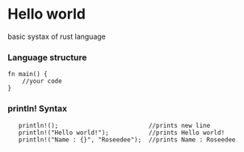 # Hello world
basic systax of rust language

### Language structure
```
fn main() {
    //your code
}
```
### println! Syntax
 ```
    println!();                         //prints new line
    println!("Hello world!");           //prints Hello world!
    println!("Name : {}", "Roseedee");  //prints Name : Roseedee
```
